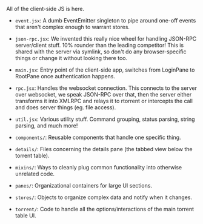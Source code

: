 All of the client-side JS is here.

- `event.jsx`: A dumb EventEmitter singleton to pipe around one-off events that aren't complex enough to warrant stores.
- `json-rpc.jsx`: We invented this really nice wheel for handling JSON-RPC server/client stuff. 10% rounder than the leading competitor! This is shared with the server via symlink, so don't do any browser-specific things or change it without looking there too.
- `main.jsx`: Entry point of the client-side app, switches from LoginPane to RootPane once authentication happens.
- `rpc.jsx`: Handles the websocket connection. This connects to the server over websocket, we speak JSON-RPC over that, then the server either transforms it into XMLRPC and relays it to rtorrent or intercepts the call and does server things (eg. file access).
- `util.jsx`: Various utility stuff. Command grouping, status parsing, string parsing, and much more!


- `components/`: Reusable components that handle one specific thing.
- `details/`: Files concerning the details pane (the tabbed view below the torrent table).
- `mixins/`: Ways to cleanly plug common functionality into otherwise unrelated code.
- `panes/`: Organizational containers for large UI sections.
- `stores/`: Objects to organize complex data and notify when it changes.
- `torrent/`: Code to handle all the options/interactions of the main torrent table UI.
